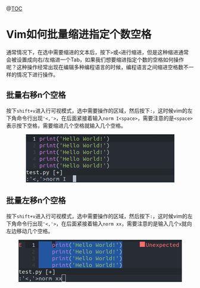 @[TOC](NVIM常用操作技巧)

# Vim如何批量缩进指定个数空格

通常情况下，在选中需要缩进的文本后，按下`>`或`<`进行缩进，但是这种缩进通常会被设置成向右/左缩进一个Tab，如果我们想要缩进指定个数的空格如何操作呢？这种操作经常出现在编辑多种编程语言的时候，编程语言之间缩进空格数不一样的情况下进行操作。

## 批量右移n个空格
按下`shift+v`进入行可视模式，选中需要操作的区域，然后按下`:`，这时候vim的左下角命令行出现`'<,'>`，在后面紧接着输入`norm I<space>`，需要注意的是`<space>`表示按下空格，需要缩进几个空格就输入几个空格。

<div align=center><img src="../../Figures/vim右移动两个空格.png"></div>


## 批量左移n个空格

按下`shift+v`进入行可视模式，选中需要操作的区域，然后按下`:`，这时候vim的左下角命令行出现`'<,'>`，在后面紧接着输入`norm xx`，需要注意的是输入几个`x`就向左边移动几个空格。


<div align=center><img src="../../Figures/vim左移两个空格.png"></div>